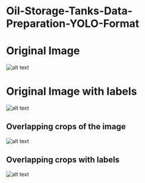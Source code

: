 # Oil-Storage-Tanks-Data-Preparation-YOLO-Format
# Original Image
![alt text](https://github.com/shah0nawaz/Oil-Storage-Tanks-Data-Preparation-YOLO-Format/blob/main/plots/1cdf51ee-e753-437f-b22f-7fcd7e9e2bfe.jpg)
# Original Image with labels
![alt text](https://github.com/shah0nawaz/Oil-Storage-Tanks-Data-Preparation-YOLO-Format/blob/main/plots/1cdf51ee-e753-437f-b22f-7fcd7e9e2bfe_result.jpg)

## Overlapping crops of the image
![alt text](https://github.com/shah0nawaz/Oil-Storage-Tanks-Data-Preparation-YOLO-Format/blob/main/plots/Drawing1.png)
## Overlapping crops with labels
![alt text](https://github.com/shah0nawaz/Oil-Storage-Tanks-Data-Preparation-YOLO-Format/blob/main/plots/Drawing2.png)

